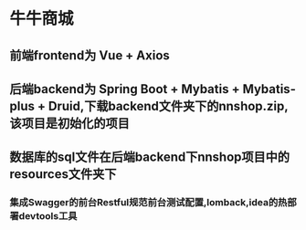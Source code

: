 # 牛牛商城
## 前端frontend为 Vue + Axios
## 后端backend为 Spring Boot + Mybatis + Mybatis-plus + Druid,下载backend文件夹下的nnshop.zip,该项目是初始化的项目
## 数据库的sql文件在后端backend下nnshop项目中的resources文件夹下
###  集成Swagger的前台Restful规范前台测试配置,lomback,idea的热部署devtools工具
